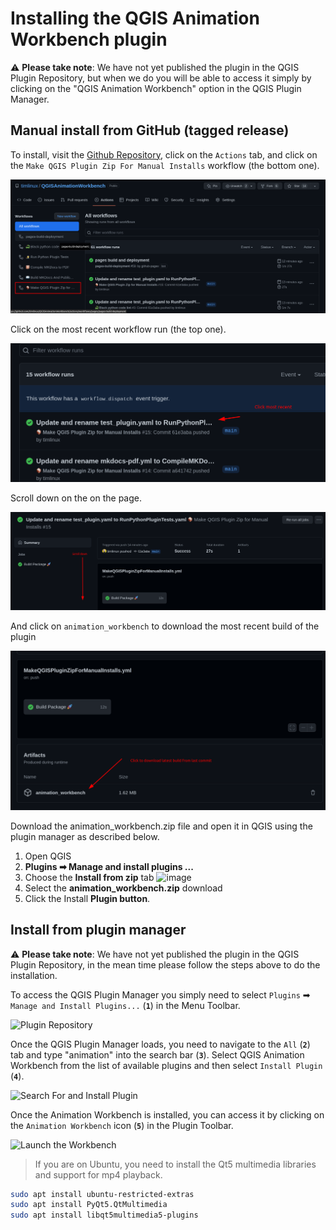 # Installing the QGIS Animation Workbench plugin

⚠️ **Please take note**: We have not yet published the plugin in the QGIS Plugin Repository, but when we do you will be able to access it simply by clicking on the "QGIS Animation Workbench" option in the QGIS Plugin Manager.

## Manual install from GitHub (tagged release)

To install, visit the [Github Repository](https://github.com/timlinux/QGISAnimationWorkbench), click on the `Actions` tab, and click on the
`Make QGIS Plugin Zip For Manual Installs` workflow (the bottom one).

![Install 0000](img/install_0000.png)

Click on the most recent workflow run (the top one).

![Install 0001](img/install_0001.png)

Scroll down on the on the page.

![Install 0002](img/install_0002.png)

And click on `animation_workbench` to download the most recent build of the plugin

![Install 0003](img/install_0003.png)

Download the animation_workbench.zip file and open it in QGIS using the plugin manager as described below.

1. Open QGIS
2. **Plugins ➡ Manage and install plugins ...**
3. Choose the **Install from zip** tab
![image](https://user-images.githubusercontent.com/178003/173777449-a1ddd01e-421a-4dcc-ab98-bb32144de618.png)
4. Select the **animation_workbench.zip** download
5. Click the Install **Plugin button**.

## Install from plugin manager

⚠️ **Please take note**: We have not yet published the plugin in the QGIS Plugin Repository, in the mean time please follow the steps above to do the installation.

To access the QGIS Plugin Manager you simply need to select
`Plugins` ➡ `Manage and Install Plugins...` (**`1`**) in the Menu Toolbar.

![Plugin Repository](img/001_PluginManager_1.png)

Once the QGIS Plugin Manager loads, you need to navigate to the `All` (**`2`**) tab and
type "animation" into the search bar (**`3`**). Select QGIS Animation Workbench from the list
of available plugins and then select `Install Plugin` (**`4`**).

![Search For and Install Plugin](img/002_SearchForPlugin_1.png)

Once the Animation Workbench is installed, you can access it by clicking on the
`Animation Workbench` icon (**`5`**) in the Plugin Toolbar.

![Launch the Workbench](img/003_AWLaunch_1.png)

> If you are on Ubuntu, you need to install the Qt5 multimedia libraries and support for mp4 playback.

```bash
sudo apt install ubuntu-restricted-extras
sudo apt install PyQt5.QtMultimedia
sudo apt install libqt5multimedia5-plugins
```
